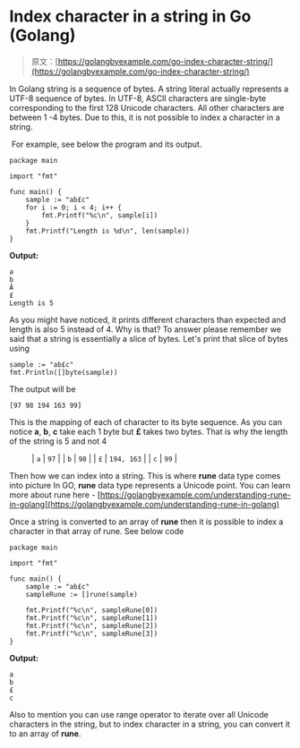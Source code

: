 # Index character in a string in Go (Golang)

> 原文：[https://golangbyexample.com/go-index-character-string/](https://golangbyexample.com/go-index-character-string/)

In Golang string is a sequence of bytes. A string literal actually represents a UTF-8 sequence of bytes. In UTF-8, ASCII characters are single-byte corresponding to the first 128 Unicode characters. All other characters are between 1 -4 bytes. Due to this, it is not possible to index a character in a string.

 For example, see below the program and its output.

```
package main

import "fmt"

func main() {
    sample := "ab£c"
    for i := 0; i < 4; i++ {
        fmt.Printf("%c\n", sample[i])
    }
    fmt.Printf("Length is %d\n", len(sample))
}
```

**Output:**

```
a
b
Â
£
Length is 5
```

As you might have noticed, it prints different characters than expected and length is also 5 instead of 4\. Why is that? To answer please remember we said that a string is essentially a slice of bytes. Let's print that slice of bytes using

```
sample := "ab£c"
fmt.Println([]byte(sample))
```

The output will be

```
[97 98 194 163 99]
```

This is the mapping of each of character to its byte sequence. As you can notice **a**, **b**, **c** take each 1 byte but **£** takes two bytes. That is why the length of the string is 5 and not 4

<figure class="wp-block-table">

| `a` | `97` |
| `b` | `98` |
| `£` | `194, 163` |
| `c` | `99` |

</figure>

Then how we can index into a string. This is where **rune** data type comes into picture In GO, **rune** data type represents a Unicode point. You can learn more about rune here - [https://golangbyexample.com/understanding-rune-in-golang](https://golangbyexample.com/understanding-rune-in-golang)

Once a string is converted to an array of **rune** then it is possible to index a character in that array of rune. See below code

```
package main

import "fmt"

func main() {
    sample := "ab£c"
    sampleRune := []rune(sample)

    fmt.Printf("%c\n", sampleRune[0])
    fmt.Printf("%c\n", sampleRune[1])
    fmt.Printf("%c\n", sampleRune[2])
    fmt.Printf("%c\n", sampleRune[3])
}
```

**Output:**

```
a
b
£
c
```

Also to mention you can use range operator to iterate over all Unicode characters in the string, but to index character in a string, you can convert it to an array of **rune**.